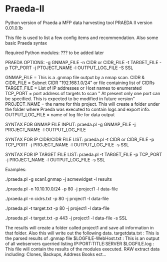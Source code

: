 # Praeda-II
Python version of Praeda a MFP data harvesting tool
PRAEDA II version 0.01.0.1b

This file is used to list a few config items and recommendation. Also some basic Praeda syntax 

Required Python modules:
??? to be added later 

PRAEDA OPTIONS:
-g GNMAP_FILE
-n CIDR or CIDR_FILE 
-t TARGET_FILE
-p TCP_PORT
-j PTOJECT_NAME
-l OUTPUT_LOG_FILE
-S SSL

GNMAP_FILE = This is a .gnmap file output by a nmap scan.
CIDR & CIDR_FILE = Subnet CIDR "192.168.1.0/24" or file containing list of CIDRs
TARGET_FILE = List of IP addresses or Host names to enumerated
TCP_PORT = port address of targets to scan " At present only one port can be specified. This is expected to be modified in future version"
PROJECT_NAME = the name for this project. This will create a folder under the folder where Praeda was executed to contain logs and export info.
OUTPUT_LOG_FILE = name of log file for data output


SYNTAX FOR GNMAP FILE INPUT:
praeda.pl -g GNMAP_FILE -j PROJECT_NAME -l OUTPUT_LOG_FILE

SYNTAX FOR IP  CIDR/CIDR FILE LIST:
praeda.pl -t CIDR or CIDR_FILE -p TCP_PORT -j PROJECT_NAME -l OUTPUT_LOG_FILE -s SSL


SYNTAX FOR IP TARGET FILE LIST:
praeda.pl -t TARGET_FILE -p TCP_PORT -j PROJECT_NAME -l OUTPUT_LOG_FILE -s SSL 
 

Examples:

./praeda.pl -g scan1.gnmap -j acmewidget -l results

./praeda.pl  -n 10.10.10.0/24 -p 80  -j project1 -l data-file

./praeda.pl  -n cidrs.txt -p 80  -j project1 -l data-file

./praeda.pl  -t target.txt -p 80  -j project1 -l data-file

./praeda.pl  -t target.txt -p 443  -j project1 -l data-file -s SSL

The results will create a folder called project1 and save all information in that folder. Also this will write out the following data.
targetdata.txt  : This is the parsed results of .gnmap file
$LOGFILE-WebHost.txt : This is an output of all webservers querried listing IP:PORT:TITLE:SERVER
$LOGFILE.log : This file will contain the results of the modules executed.
RAW extract data including: Clones, Backups, Address Books ect...
